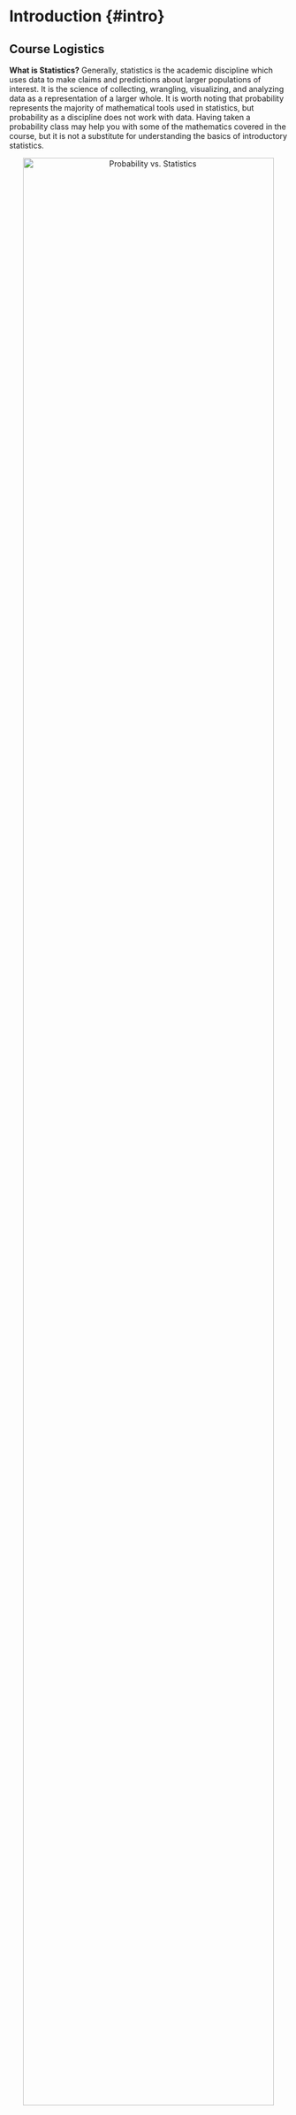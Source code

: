 # Introduction {#intro}



<!--
## 1/21/20 Agenda {#Jan21}
1. Syllabus & Course Outline
2. Example: Friend or Foe
-->

## Course Logistics

**What is Statistics?**
Generally, statistics is the academic discipline which uses data to make claims and predictions about larger populations of interest.  It is the science of collecting, wrangling, visualizing, and analyzing data as a representation of a larger whole.  It is worth noting that probability represents the majority of mathematical tools used in statistics, but probability as a discipline does not work with data.  Having taken a probability class may help you with some of the mathematics covered in the course, but it is not a substitute for understanding the basics of introductory statistics.

<div class="figure" style="text-align: center">
<img src="figs/probstat.jpg" alt="Probability vs. Statistics" width="95%" />
<p class="caption">(\#fig:unnamed-chunk-1)Probability vs. Statistics</p>
</div>

* *descriptive statistics* describe the sample at hand with no intent on making generalizations.
* *inferential statistics* use a sample to make claims about a population

### Vocabulary {-}
* An **observational unit** is represented by a row in a dataframe.  It is the object on which we measure things.
* A **variable** is represented by a column in a dataframe.  It is the characteristic which is measured on an observational unit.
* A  **statistic** is a numerical measurement we get from the sample, a function of the data. [Also sometimes called an **estimate**.]
* A  **parameter** is a numerical measurement of the population.  We never know the true value of the parameter.

**What is the content of Math 58(B)?**
This class will be an introduction to statistical ideas using R.  We will cover the majority of statistical methods which are used in standard analyses (e.g., t-tests, chi-squared analysis, confidence intervals, binomial tests, etc.).  The main inferential techniques will be covered using both theoretical approximations (e.g., the central limit theorem) as well as computational methods (e.g., permutation tests and bootstrapping).  Focus will be on understanding he methods and interpreting results.

Our goal in this course is to learn how to better evaluate quantitative information with regards to data.  We'll be sure to keep in mind:
\begin{itemize}
\item
Careful presentation of data
\item
Consideration of variability
\item
Meaningful comparisons
\end{itemize} 

**What is the difference between Math 58 and Math 58B?**

The two classes are remarkably similar in content and structure.  Indeed, there are more similarities to the classes than there are differences.  The main differences have to do with a handful of topics which are different across the two classes.  


|                       | topic for Math 58                   | topic for Math 58B                  |
|-----------------------|-------------------------------------|-------------------------------------|
| early in the semester | Binomial probabilities              | relative risk & odds ratios         |
| later in the semester | introduction to multiple regression | introduction to logistic regression |

**What are the Learning Outcomes for Math 58(B)?**

* Given a study, identify population, sample, parameter, statistic, observational unit, and variable.
* Describe the differences between, benefits of each, and conclusions which can be drawn in observational studies versus experiments.
* Given a dataset and research query, create an appropriate figure in R.
* Given a dataset and research query, compute appropriate statistics in R.
* Describe the difference between the distribution of a sample of data and a sampling distribution of a particular statistic.
* For a particular research question, identify whether the task requires descriptive analysis / model, graphic, confidence interval, or hypothesis test,
* Apply the empirical rule to as an approximation to confidence intervals and hypothesis testing in settings of means and proportions.
* Be able to describe in words what a p-value is and what it is not.
* Write down appropriate null and alternative hypotheses, and choose the correct analysis technique.
* Run the hypothesis test / confidence interval analysis in R.
* Identify when it is and when it is not appropriate to summarize the relationship between two variables using a least squares line.
* Describe the optimization procedure the leads to a least squares fit (although not necessarily to do the calculations).
* Provide the settings in which a causal claim is warranted, and when a strong correlation is possibly due to spurious relationships.
* Use a regression line to make predictions and distinguish between a prediction interval for an independent response as compared to a confidence interval for the slope parameter.
* For each descriptive analysis, visualization, confidence interval, or hypothesis test, in words communicate the conclusion of the analysis in the original context of the data.
* Use R Markdown to run reproducible analyses that include all aspects of the data analysis.

**Who should take Math 58(B)?**
Every educated citizen should have a basic understanding of statistics.  Ok, ok, I have my own biases, but I'm not the only person who thinks this!  (https://www.ted.com/talks/arthur_benjamin_s_formula_for_changing_math_education)  In terms of your academic interests, you should take introductory statistics if you would like to take upper division statistics or if you are planning to analyze data in a field outside of statistics (e.g., biology, EA, psychology, etc.).    Upper division statistics courses *require* introductory statistics, and it is not easy to just "learn" statistics on your own over the summer.  I highly recommend taking an introductory statistics course.

If you have already taken AP Statistics, you may or may not want to repeat the material.  If you had a strong course with an excellent teacher and scored well on the exam, you probably do not need to repeat the material.  If you are uncertain about many of the concepts, then you may want to re-take the course before jumping into upper division statistics courses.  We will use R extensively, and you probably didn't use R in your AP Statistics classes.  Most upper division statistics classes will expect you to be able to jump into R head first, and introductory statistics gives a more gentle introduction to R.   

**What are the prerequisites for Math 58(B)?**

The formal prerequisite is a semester of calculus, but we do almost no calculus in the entire semester.  However, a student in Math 58(B) should be quantitatively inclined and ready to see many new mathematical, algorithmic, and computational ideas quickly throughout the semester.

**Is there overlap with other classes?**
There is considerable overlap between Math 58 and Math 58B; you should not take both Math 58 and Math 58B.  The differences between the two sections lie in the examples as well as a handful of topics that are different across the two courses.  There is also quite a bit of overlap with other introductory statistics courses (e.g., Econ 57, Pysch 158, Politics 90, AP Statistics).  Some introductory statistics courses cover quite a bit of probability without getting deeply into inferential ideas.  We will focus on statistics instead of probability with an emphasis on understanding the intuition and mathematical derivations that inform the analysis tool.  We will also focus on how the computer can help us gain a deeper understanding of the analyses we are doing.
 

**When should I take Math 58 or Math 58B?**
Introductory (Bio)Statistics should be taken as early in your undergraduate schedule as possible.  By taking Math 58(B) you will open up the possibilities for taking upper division statistics classes.  Additionally, the background covered in Math 58(B) will provide you with a deeper understanding of the concepts you are covering in your science and social science courses.

**What is the workload for Math 58(B)?**
Math 58(B) meets twice a week for 75 min for lecture and once a week for an hour for lab.  Every week there will be one homework and one lab assignment.  There are two midterm exams, each with an in-class and take-home section.   The final exam will also have in-class and take-home parts.  The class is not known to be extremely difficult or time consuming; however, it does require that you stay up with the material, do all of the assignments, and come to all class meetings (participation is a part of your grade).


**What software will we use? Will there be any real world applications?  Will there be any mathematics?  Will there be any CS?**
All of the work will be done in R using RStudio as a front end.  You will need to either download R and RStudio (both are free) onto your own computer or use them on Pomona's server.  The class is a mix of many real world applications and case studies, some higher level math, programming, and communication skills.  The final project requires your own analysis of a dataset of your choosing.


* You may use R on the Pomona server:  https://rstudio.campus.pomona.edu/  (All Pomona students will be able to log in immediately.  Non-Pomona students need to go to ITS at Pomona to get Pomona login information.)
* If you want to use R on your own machine, you may.  Please make sure all components are updated:
R is freely available at http://www.r-project.org/ and is already installed on college computers. Additionally, installing R Studio is required http://rstudio.org/.
* http://swirlstats.com/ is one way to walk through learning the basics of R.
* All assignments should be turned in using R Markdown compiled to pdf.


<div class="figure" style="text-align: center">
<img src="figs/RRstudio.jpg" alt="Taken from [Modern Drive: An introduction to statistical and data sciences via R](https://ismayc.github.io/moderndiver-book/), by Ismay and Kim" width="80%" />
<p class="caption">(\#fig:unnamed-chunk-2)Taken from [Modern Drive: An introduction to statistical and data sciences via R](https://ismayc.github.io/moderndiver-book/), by Ismay and Kim</p>
</div>

<div class="figure" style="text-align: center">
<img src="figs/cookingRstudio.jpg" alt="[Jessica Ward](https://jkrward.github.io/), PhD student at Newcastle University" width="95%" />
<p class="caption">(\#fig:unnamed-chunk-3)[Jessica Ward](https://jkrward.github.io/), PhD student at Newcastle University</p>
</div>


## Example: Friend or Foe {#ex:helper}

This example comes from Investigation 1.1: Friend or Foe? @iscam.  The idea is to use simulation to determine how likely our data would be if nothing interesting was going on.


> In a study reported in the November 2007 issue of *Nature*, researchers investigated whether infants take into account an individual’s actions towards others in evaluating that individual as appealing or aversive, perhaps laying for the foundation for social interaction [@hamlin2007]. In other words, do children who aren't even yet talking still form impressions as to someone’s friendliness based on their actions? In one component of the study, 10-month-old infants were shown a “climber” character (a piece of wood with “googly” eyes glued onto it) that could not make it up a hill in two tries. Then the infants were shown two scenarios for the climber’s next try, one where the climber was pushed to the top of the hill by another character (the “helper” toy) and one where the climber was pushed back down the hill by another character (the “hinderer” toy). The infant was alternately shown
these two scenarios several times. Then the child was presented with both pieces of wood (the helper and the hinderer characters) and asked to pick one to play with. Videos demonstrating this component of the study can be found at http://campuspress.yale.edu/infantlab/media/.

> One important design consideration to keep in mind is that in order to equalize potential influencing factors such as shape, color, and position, the researchers varied the colors and shapes of the wooden characters and even on which side the toys were presented to the infants. The researchers found that 14 of the 16 infants chose the helper over the hinderer.


#### Always Ask {-}

* What are the observational units?
    - infants
* What is the variable?  What type of variable?
    - choice of helper or hindered: categorical
* What is the statistic?
    - $\hat{p}$ = proportion of infants who chose helper = 14/16 = 0.875
* What is the parameter?
    - p = proportion of all infants who might choose helper (not measurable!)

> **p-value** is the probability of our data or more extreme if nothing interesting is going on.

|           completely arbitrary cutoff | $\rightarrow$ | generally accepted conclusion          |
|---------------------------:|:-------------:|---------------------------------------------|
|           p-value $>$ 0.10 | $\rightarrow$ | no evidence against the null model          |
| 0.05 $<$ p-value $<$ 0.10 | $\rightarrow$ | moderate evidence against the null model    |
| 0.01 $<$ p-value $<$ 0.05 | $\rightarrow$ | strong evidence against the null model      |
|          p-value $<$ 0.01 | $\rightarrow$ | very strong evidence against the null model |


#### Computation {-}


```r
library(infer)

# to control the randomness
set.seed(47)

# first create a data frame with the Infant data
Infants <- read.delim("http://www.rossmanchance.com/iscam3/data/InfantData.txt")

Infants %>% head()
```

```
##     choice
## 1   helper
## 2 hinderer
## 3   helper
## 4   helper
## 5   helper
## 6   helper
```

```r
# then find the proportion who help
(p_obs <- Infants %>%
    specify(response = choice, success = "helper") %>%
    calculate(stat = "prop") )
```

```
## Response: choice (factor)
## # A tibble: 1 × 1
##    stat
##   <dbl>
## 1 0.875
```

```r
# now apply the infer framework to get the null proportion
null_help <- Infants %>%
  specify(response = choice, success = "helper") %>%
  hypothesize(null = "point", p = .5) %>%
  generate(reps = 1000, type = "simulate") %>%
  calculate(stat = "prop")

# then visualize the null sampling distribution & p-value
visualize(null_help, bins = 13) +
  shade_p_value(obs_stat = p_obs, direction = "two_sided")
```

<img src="01-intro_files/figure-html/unnamed-chunk-4-1.png" width="95%" style="display: block; margin: auto;" />

```r
# calculate the actual p-value
null_help %>%
  get_p_value(obs_stat = p_obs, direction = "two_sided")
```

```
## # A tibble: 1 × 1
##   p_value
##     <dbl>
## 1   0.002
```

#### Logic for what we believe {-}

1. If we look back to the study, we can tell that the researchers varied color, shape, side, etc. to make sure there was nothing systematic about how the infants chose the block (e.g., if they all watch *Blue's Clues* they might love the color blue, so we wouldn't always want the helper shape to be blue).  

The excellent design survey rules out outside influence as the reason so many of the infants chose the helper shape.

2. We ruled out random chance as the mechanism for the larger number of infants who chose the helper shape.  (We reject the null hypothesis.)

3. We conclude that babies are inclined to be helpful.  That is, they are more likely to choose the helper than the hindered.  [Note:  we don't have any evidence for *why* they choose the helper.  That is, they might be predisposed.  They might be modeling their parents.  They might notice that *they* need a lot of help, etc.]

## Types of Studies {#experim}

The two basic types of studies encountered are **observational** and **experimental**.

* In an **experiment**, researchers assign treatments to cases.  That is, the researchers decide who gets which level of the treatment (also known as explanatory variable).  When the treatment is assigned randomly, the experiment is known as a **randomized experiment**.

* In an **observational** study, the researchers observe both the explanatory and the response variable without interfering in how the data arise.

The three most important types of variables in most studies, include the variables which are part of the model and then one more category of variables, **confounding**:

* **Explanatory variable** is one that is a potential explanation for any changes (e.g., smoking level).  
* **Response variable** is the measured outcome of interest (e.g., lung cancer).  
* **Confounding variable** is a variable (typically not measured!) that is associated with both the explanatory and response variables.

### Example: Hand Writing & SAT Scores^[@iscam, Inv 3.3]

> An article about handwriting appeared in the October 11, 2006 issue of the Washington Post. The article mentioned that among students who took the essay portion of the SAT exam in 2005-06, those who wrote in cursive style scored significantly higher on the essay, on average, than students who used printed block letters. Researchers wanted to know whether simply writing in cursive would be a way to increase scores.


* Identify the observational units, the variables, the types of variables, the parameter of interest, and the statistic which was measured.  What type of study was it?

* **Q1** does writing in cursive **cause** higher scores?  What are some potential confounding variables?

> The article also mentioned a different study in which the same one essay was given to all graders. But some graders were shown a cursive version of the essay and the other graders were shown a version with printed block letters. The average score assigned to the essay with the cursive style was *significantly* higher than the average score assigned to the essay with the printed block letters.

* Do any of these change?  the observational units, the variables, the types of variables, the parameter of interest, and the statistic which was measured.  What type of study was it?

* **Q2** can the conclusion include a causal statement now?  Why?  What changed?

### Example: Have a Nice Trip^[@iscam, Inv 3.4]

> An area of research in biomechanics and gerontology concerns falls and fall-related injuries, especially for elderly people. Recent studies have focused on how individuals respond to large postural disturbances (e.g., tripping, induced slips). One question is whether subjects can be instructed to improve their recovery from such perturbations. Suppose researchers want to compare two such recovery strategies, lowering (making the next step shorter, but in normal step time) and elevating (using a longer or normal step length with normal step time). Subjects will have first been trained on one of these two recovery strategies, and they will be asked to apply it after they feel themselves tripping. The researchers will then induce the subject to trip while walking (but harnessed for safety), using a concealed mechanical obstacle.

> Suppose the following 24 subjects have agreed to participate in such a study. Both males and female were recruited because females tend to have better balance (lower center of gravity). 

>Females: Alisha, Alice, Betty, Martha, Audrey, Mary, Barbie, Anna

>Males: Matt, Peter, Shawn, Brad, Michael, Kyle, Russ, Patrick, Bob, Kevin, Mitch, Marvin,
Paul, Pedro, Roger, Sam


> The applet at http://www.rossmanchance.com/applets/Subjects.html is helpful for visualizing why confounding variables are removed when the treatment is randomly assigned.

* **Q1** Why would we not want to allow all the women to be trained in the "lowering" technique and all the men trained in the "elevating" technique?

* **Q2**  Why do we randomize the treatment?  How does it affect gender balance?  Height distribution? Gene distribution?  Factor "X"?

* **Q3** What if gender balance across the two treatments is required for the study?  How is the treatment randomly allocated to the observational units?  That is, what would change from Q2?

### Study conclusions

The ideas surrounding study design typically connect to the question of causality:  is it possible or not to infer causality at the end of the study?  However, the words we use ("random allocation") sound a lot like the words we used when describing sampling ("random sample" or "random selection").

Random sampling and random allocation are **VERY DIFFERENT** concepts!  And most importantly, the *conclusions* made from the two different study characteristics are different.  

* **Random selection** or **Random sample** - each unit in the population is equally likely to be chosen for the sample.
* **Random allocation** - each observational unit is equally likely to be assigned to any of the treatments (explanatory variable).


<div class="figure" style="text-align: center">
<img src="figs/randsampexp.png" alt="Random Sample vs Randomized Experiment, taken from @sleuth" width="95%" />
<p class="caption">(\#fig:randSleuth)Random Sample vs Randomized Experiment, taken from @sleuth</p>
</div>

<div class="figure" style="text-align: center">
<img src="figs/randsampexp2.png" alt="Random Sample vs Randomized Experiment, taken from https://askgoodquestions.blog/" width="95%" />
<p class="caption">(\#fig:randgoodQ)Random Sample vs Randomized Experiment, taken from https://askgoodquestions.blog/</p>
</div>

In an ideal world, every study would have participants who were randomly sampled from the population and randomly allocated to the treatments.  However, the limitations of ethical research makes simultaneously doing both random processes difficult.  Why is that?  Consider the following:

* In a clinical trial, it makes sense to randomly allocate the subjects.  You cannot, however, randomly select people from the population to take part in the clinical trial.  Why not?

* In a political poll, it seems reasonable that the participants who are called (not necessarily the people who respond!) are a random sample from the population.  It does not make sense, however, to randomly allocate those people to different treatments.  Why not?

## Reflection Questions

### Types of studies: IMS Chapter 1

1. What is the difference between an observational study and an experiment?
2. Why aren't all studies done as experiments?
3. What is a confounding variable?
4. Have you looked at Figure \@ref(fig:randSleuth) and Figure \@ref(fig:randgoodQ)? Do you understand the two figures?  Could you explain what their main message is to a friend? [Random sampling vs. Random allocation]
5. How is the statistical meaning of the word *cause* different from the usage in the sentence: *The ball that hit me in the head caused me to get a headache.*
6. What are the meanings of the words: randomized, double-blind (single-blind), control, placebo, and comparative.  Why are these ideas important to interpreting study results?
